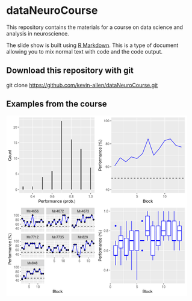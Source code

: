 # dataNeuroCourse

This repository contains the materials for a course on data science and analysis in neuroscience. 

The slide show is built using [R Markdown](https://rmarkdown.rstudio.com/). This is a type of document allowing you to mix normal text with code and the code output.

## Download this repository with git

git clone https://github.com/kevin-allen/dataNeuroCourse.git

## Examples from the course

![Some plots](images/summary_4plots.png)
